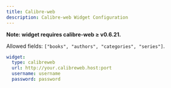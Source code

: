 ```yaml
---
title: Calibre-web
description: Calibre-web Widget Configuration
---
```


**Note: widget requires calibre-web ≥ v0.6.21.**  

Allowed fields: `["books", "authors", "categories", "series"]`.

```yaml
widget:
  type: calibreweb
  url: http://your.calibreweb.host:port
  username: username
  password: password
```
